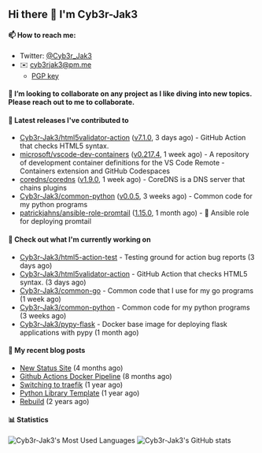 ## Hi there 👋 I'm Cyb3r-Jak3

#### 📫 How to reach me:
  - Twitter: [@Cyb3r_Jak3](https://twitter.com/Cyb3r_Jak3)
  - ✉️ cyb3rjak3@pm.me
    - [PGP key](https://gist.githubusercontent.com/Cyb3r-Jak3/d1068b61b50239b171faf018a0269f67/raw/b876db002e6b0630795382c0b9134771ffa5fe3a/cyb3rjak3@pm.me.asc)


#### 👯 I’m looking to collaborate on any project as I like diving into new topics. Please reach out to me to collaborate.


#### 🔭 Latest releases I've contributed to

- [Cyb3r-Jak3/html5validator-action](https://github.com/Cyb3r-Jak3/html5validator-action) ([v7.1.0](https://github.com/Cyb3r-Jak3/html5validator-action/releases/tag/v7.1.0), 3 days ago) - GitHub Action that checks HTML5 syntax.
- [microsoft/vscode-dev-containers](https://github.com/microsoft/vscode-dev-containers) ([v0.217.4](https://github.com/microsoft/vscode-dev-containers/releases/tag/v0.217.4), 1 week ago) - A repository of development container definitions for the VS Code Remote - Containers extension and GitHub Codespaces
- [coredns/coredns](https://github.com/coredns/coredns) ([v1.9.0](https://github.com/coredns/coredns/releases/tag/v1.9.0), 1 week ago) - CoreDNS is a DNS server that chains plugins
- [Cyb3r-Jak3/common-python](https://github.com/Cyb3r-Jak3/common-python) ([v0.0.5](https://github.com/Cyb3r-Jak3/common-python/releases/tag/v0.0.5), 3 weeks ago) - Common code for my python programs
- [patrickjahns/ansible-role-promtail](https://github.com/patrickjahns/ansible-role-promtail) ([1.15.0](https://github.com/patrickjahns/ansible-role-promtail/releases/tag/1.15.0), 1 month ago) - 🔧 Ansible role for deploying promtail

#### 👷 Check out what I'm currently working on

- [Cyb3r-Jak3/html5-action-test](https://github.com/Cyb3r-Jak3/html5-action-test) - Testing ground for action bug reports (3 days ago)
- [Cyb3r-Jak3/html5validator-action](https://github.com/Cyb3r-Jak3/html5validator-action) - GitHub Action that checks HTML5 syntax. (3 days ago)
- [Cyb3r-Jak3/common-go](https://github.com/Cyb3r-Jak3/common-go) - Common code that I use for my go programs (1 week ago)
- [Cyb3r-Jak3/common-python](https://github.com/Cyb3r-Jak3/common-python) - Common code for my python programs (3 weeks ago)
- [Cyb3r-Jak3/pypy-flask](https://github.com/Cyb3r-Jak3/pypy-flask) - Docker base image for deploying flask applications with pypy (1 month ago)

#### 📜 My recent blog posts

- [New Status Site](https://blog.cyberjake.xyz/New-Status-Site/) (4 months ago)
- [Github Actions Docker Pipeline](https://blog.cyberjake.xyz/Github-Action-Docker/) (8 months ago)
- [Switching to traefik](https://blog.cyberjake.xyz/Traefik/) (1 year ago)
- [Python Library Template](https://blog.cyberjake.xyz/Python-Template/) (1 year ago)
- [Rebuild](https://blog.cyberjake.xyz/Rebuild/) (2 years ago)


#### 📊 Statistics
![Cyb3r-Jak3's Most Used Languages](https://github-readme-stats.vercel.app/api/top-langs/?username=Cyb3r-Jak3&theme=cobalt&hide=css,html,scss)
![Cyb3r-Jak3's GitHub stats](https://github-readme-stats.vercel.app/api?username=Cyb3r-Jak3&count_private=true&show_icons=true&theme=cobalt&line_height=40)
